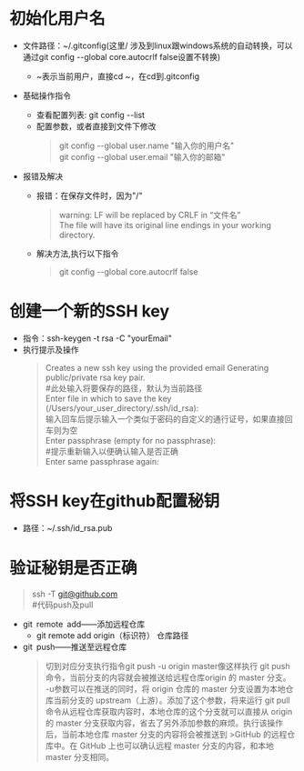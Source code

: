 # 初始化用户名
- 文件路径：~/.gitconfig(这里/ 涉及到linux跟windows系统的自动转换，可以通过git config --global core.autocrlf false设置不转换)
	- ~表示当前用户，直接cd ~，在cd到.gitconfig
- 基础操作指令
	- 查看配置列表: git config --list
	- 配置参数，或者直接到文件下修改 
	  > git config --global user.name "输入你的用户名"	  
	  > git config --global user.email "输入你的邮箱"

- 报错及解决
	- 报错：在保存文件时，因为"/"
		> warning: LF will be replaced by CRLF in “文件名”  
		> The file will have its original line endings in your working directory. 
	- 解决方法,执行以下指令   
		> git config --global core.autocrlf false
# 创建一个新的SSH key
- 指令：ssh-keygen -t rsa -C "yourEmail"
- 执行提示及操作
	> Creates a new ssh key using the provided email Generating public/private rsa key pair.  
	#此处输入将要保存的路径，默认为当前路径  
	Enter file in which to save the key (/Users/your_user_directory/.ssh/id_rsa):<press enter>  
	输入回车后提示输入一个类似于密码的自定义的通行证号，如果直接回车则为空  
	Enter passphrase (empty for no passphrase):<enter a passphrase>  
	#提示重新输入以便确认输入是否正确  
	> Enter same passphrase again:<enter passphrase again> 
# 将SSH key在github配置秘钥  
- 路径：~/.ssh/id_rsa.pub
# 验证秘钥是否正确 
> ssh -T git@github.com  
#代码push及pull	
- git remote add——添加远程仓库  
	- git remote add origin（标识符） 仓库路径  
- git push——推送至远程仓库  
	> 切到对应分支执行指令git push -u origin master像这样执行 git push命令，当前分支的内容就会被推送给远程仓库origin 的 master 分支。 -u参数可以在推送的同时，将 origin 仓库的 master 分支设置为本地仓库当前分支的 upstream（上游）。添加了这个参数，将来运行 git pull命令从远程仓库获取内容时，本地仓库的这个分支就可以直接从 origin 的 master 分支获取内容，省去了另外添加参数的麻烦。执行该操作后，当前本地仓库 master 分支的内容将会被推送到  	>GitHub 的远程仓库中。在 GitHub 上也可以确认远程 master 分支的内容，和本地 master 分支相同。
